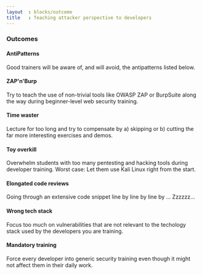```yaml
---
layout  : blocks/outcome
title	: Teaching attacker perspective to developers
---
```


### Outcomes


#### AntiPatterns

Good trainers will be aware of, and will avoid, the antipatterns listed below.


#### ZAP'n'Burp

Try to teach the use of non-trivial tools like OWASP ZAP or BurpSuite
along the way during beginner-level web security training.


#### Time waster

Lecture for too long and try to compensate
by a) skipping or b) cutting the far more interesting exercises and
demos.


#### Toy overkill

Overwhelm students with too many pentesting and hacking tools
during developer training. Worst case: Let them use Kali Linux right
from the start.


#### Elongated code reviews

Going through an extensive code snippet line by line by line by ...
Zzzzzz...


#### Wrong tech stack

Focus too much on vulnerabilities that are not relevant to the
techology stack used by the developers you are training.


#### Mandatory training

Force every developer into generic security training even though it
might not affect them in their daily work.

